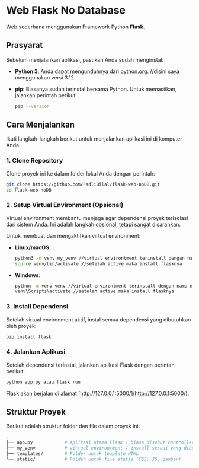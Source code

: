 #  Web Flask No Database

Web sederhana menggunakan Framework Python **Flask**.

## Prasyarat

Sebelum menjalankan aplikasi, pastikan Anda sudah menginstal:

- **Python 3**: Anda dapat mengunduhnya dari [python.org](https://www.python.org/downloads/). //disini saya menggunakan versi 3.12
- **pip**: Biasanya sudah terinstal bersama Python. Untuk memastikan, jalankan perintah berikut:
  
  ```bash
  pip --version
  ```

## Cara Menjalankan

Ikuti langkah-langkah berikut untuk menjalankan aplikasi ini di komputer Anda.

### 1. Clone Repository
Clone proyek ini ke dalam folder lokal Anda dengan perintah:

```bash
git clone https://github.com/FadliBilal/flask-web-noDB.git
cd flask-web-noDB
```

### 2. Setup Virtual Environment (Opsional)
Virtual environment membantu menjaga agar dependensi proyek terisolasi dari sistem Anda. Ini adalah langkah opsional, tetapi sangat disarankan.

Untuk membuat dan mengaktifkan virtual environment:

- **Linux/macOS**:

  ```bash
  python3 -m venv my_venv //virtual environtment terinstall dengan nama my_venv
  source venv/bin/activate //setelah active maka install flasknya
  ```

- **Windows**:

  ```bash
  python -m venv venv //virtual environtment terinstall dengan nama my_venv
  venv\Scripts\activate //setelah active maka install flasknya
  ```

### 3. Install Dependensi
Setelah virtual environment aktif, instal semua dependensi yang dibutuhkan oleh proyek:

```bash
pip install flask
```

### 4. Jalankan Aplikasi
Setelah dependensi terinstal, jalankan aplikasi Flask dengan perintah berikut:

```bash
python app.py atau flask run
```

Flask akan berjalan di alamat [http://127.0.0.1:5000/](http://127.0.0.1:5000/).

## Struktur Proyek

Berikut adalah struktur folder dan file dalam proyek ini:

```bash
.
├── app.py            # Aplikasi utama Flask / biasa disebut controller nya
├── my_venv           # virtual environtment / install sesuai yang dibutuhkan untuk web ini hanya flask
├── templates/        # Folder untuk template HTML
└── static/           # Folder untuk file statis (CSS, JS, gambar)
```
